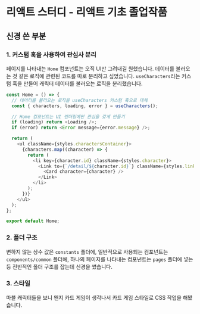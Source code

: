 # 리액트 스터디 - 리액트 기초 졸업작품

## 신경 쓴 부분

### 1. 커스텀 훅을 사용하여 관심사 분리

페이지를 나타내는 `Home` 컴포넌트는 오직 UI만 그려내길 원했습니다. 데이터를 불러오는 것 같은 로직에 관련된 코드를 따로 분리하고 싶었습니다. `useCharacters`라는 커스텀 훅을 만들어 캐릭터 데이터를 불러오는 로직을 분리했습니다.

```js
const Home = () => {
  // 데이터를 불러오는 로직을 useCharacters 커스텀 훅으로 대체
  const { characters, loading, error } = useCharacters();

  // Home 컴포넌트는 UI 렌더링에만 관심을 갖게 만들기
  if (loading) return <Loading />;
  if (error) return <Error message={error.message} />;

  return (
    <ul className={styles.charactersContainer}>
      {characters.map((character) => {
        return (
          <li key={character.id} className={styles.character}>
            <Link to={`/detail/${character.id}`} className={styles.link}>
              <Card character={character} />
            </Link>
          </li>
        );
      })}
    </ul>
  );
};

export default Home;
```

### 2. 폴더 구조

변하지 않는 상수 값은 `constants` 폴더에, 일반적으로 사용되는 컴포넌트는 `components/common` 폴더에, 하나의 페이지를 나타내는 컴포넌트는 `pages` 폴더에 넣는 등 전반적인 폴더 구조를 잡는데 신경을 썼습니다.

### 3. 스타일

마블 캐릭터들을 보니 왠지 카드 게임이 생각나서 카드 게임 스타일로 CSS 작업을 해봤습니다.
